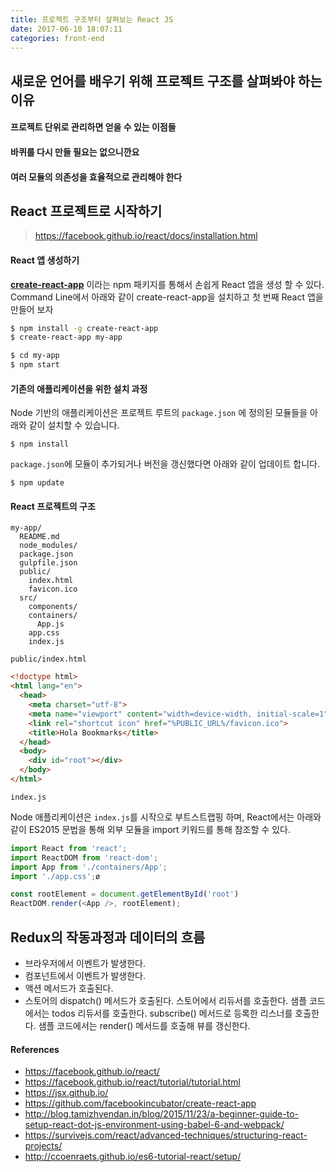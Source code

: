```yaml
---
title: 프로젝트 구조부터 살펴보는 React JS
date: 2017-06-10 18:07:11
categories: front-end
---
```


## 새로운 언어를 배우기 위해 프로젝트 구조를 살펴봐야 하는 이유

#### 프로젝트 단위로 관리하면 얻을 수 있는 이점들

#### 바퀴를 다시 만들 필요는 없으니깐요

#### 여러 모듈의 의존성을 효율적으로 관리해야 한다

## React 프로젝트로 시작하기

> https://facebook.github.io/react/docs/installation.html

#### React 앱 생성하기

**[create-react-app](http://github.com/facebookincubator/create-react-app)** 이라는 npm 패키지를 통해서 손쉽게 React 앱을 생성 할 수 있다. Command Line에서 아래와 같이 create-react-app을 설치하고 첫 번째 React 앱을 만들어 보자

```bash
$ npm install -g create-react-app
$ create-react-app my-app

$ cd my-app
$ npm start
```

#### 기존의 애플리케이션을 위한 설치 과정

Node 기반의 애플리케이션은 프로젝트 루트의 `package.json` 에 정의된 모듈들을 아래와 같이 설치할 수 있습니다.

```
$ npm install
```

`package.json`에 모듈이 추가되거나 버전을 갱신했다면 아래와 같이 업데이트 합니다.

```
$ npm update
```

#### React 프로젝트의 구조

```
my-app/
  README.md
  node_modules/
  package.json
  gulpfile.json
  public/
    index.html
    favicon.ico
  src/
    components/
    containers/
      App.js
    app.css
    index.js
```


`public/index.html`

```html
<!doctype html>
<html lang="en">
  <head>
    <meta charset="utf-8">
    <meta name="viewport" content="width=device-width, initial-scale=1">
    <link rel="shortcut icon" href="%PUBLIC_URL%/favicon.ico">
    <title>Hola Bookmarks</title>
  </head>
  <body>
    <div id="root"></div>
  </body>
</html>
```

`index.js`

Node 애플리케이션은 `index.js`를 시작으로 부트스트랩핑 하며, React에서는 아래와 같이 ES2015 문법을 통해 외부 모듈을 import 키워드를 통해 참조할 수 있다.

```javascript
import React from 'react';
import ReactDOM from 'react-dom';
import App from './containers/App';
import './app.css';ø

const rootElement = document.getElementById('root')
ReactDOM.render(<App />, rootElement);
```

## Redux의 작동과정과 데이터의 흐름

- 브라우저에서 이벤트가 발생한다.
- 컴포넌트에서 이벤트가 발생한다.
- 액션 메서드가 호출된다.
- 스토어의 dispatch() 메서드가 호출된다.
스토어에서 리듀서를 호출한다. 샘플 코드에서는 todos 리듀서를 호출한다.
subscribe() 메서드로 등록한 리스너를 호출한다. 샘플 코드에서는 render() 메서드를 호출해 뷰를 갱신한다.


#### References

- https://facebook.github.io/react/
- https://facebook.github.io/react/tutorial/tutorial.html
- https://jsx.github.io/
- https://github.com/facebookincubator/create-react-app
- http://blog.tamizhvendan.in/blog/2015/11/23/a-beginner-guide-to-setup-react-dot-js-environment-using-babel-6-and-webpack/
- https://survivejs.com/react/advanced-techniques/structuring-react-projects/
- http://ccoenraets.github.io/es6-tutorial-react/setup/
